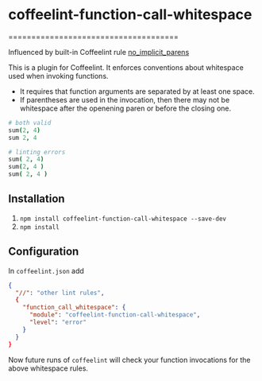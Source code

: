 # coffeelint-function-call-whitespace
=====================================

Influenced by built-in Coffeelint rule [no_implicit_parens](https://github.com/clutchski/coffeelint/blob/5d818a5a4b4310cc147614e54d972b23f47cad88/src/rules/no_implicit_parens.coffee)

This is a plugin for Coffeelint. It enforces conventions about whitespace used when invoking functions.

- It requires that function arguments are separated by at least one space.
- If parentheses are used in the invocation, then there may not be whitespace after the openening paren or before the closing one.

```coffee
# both valid
sum(2, 4)
sum 2, 4

# linting errors
sum( 2, 4)
sum(2, 4 )
sum( 2, 4 )
```

## Installation

1. `npm install coffeelint-function-call-whitespace --save-dev`
1. `npm install`

## Configuration

In `coffeelint.json` add

```json
{
  "//": "other lint rules",
  {
    "function_call_whitespace": {
      "module": "coffeelint-function-call-whitespace",
      "level": "error"
    }
  }
}
```

Now future runs of `coffeelint` will check your function invocations for the above whitespace rules.
